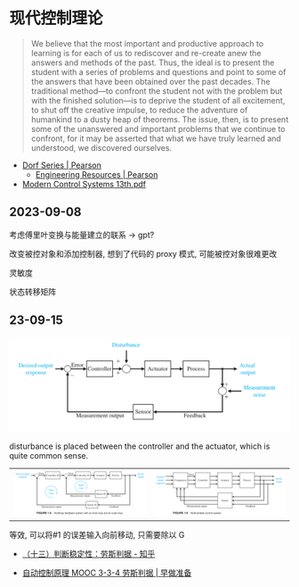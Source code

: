# 现代控制理论

> We believe that the most important and productive approach to learning is for each of us to rediscover and re-create anew the answers and methods of the past. Thus, the ideal is to present the student with a series of problems and questions and point to some of the answers that have been obtained over the past decades. The traditional method—to confront the student not with the problem but with the finished solution—is to deprive the student of all excitement, to shut off the creative impulse, to reduce the adventure of humankind to a dusty heap of theorems. The issue, then, is to present some of the unanswered and important problems that we continue to confront, for it may be asserted that what we have truly learned and understood, we discovered ourselves.

- [Dorf Series | Pearson](https://media.pearsoncmg.com/bc/abp/engineering-resources/products/series.html#series=Dorf)
  - [Engineering Resources | Pearson](https://media.pearsoncmg.com/bc/abp/engineering-resources/products/product.html#product,isbn=0134407628)
- [Modern Control Systems 13th.pdf](https://files.crazt.moe/temp/Modern%20Control%20Systems%2013th.pdf)

## 2023-09-08

考虑傅里叶变换与能量建立的联系 -> gpt?

改变被控对象和添加控制器, 想到了代码的 proxy 模式, 可能被控对象很难更改

灵敏度

状态转移矩阵

## 23-09-15

![](assets/2023-09-15-16-41-49.png)

disturbance is placed between the controller and the actuator, which is quite common sense.

|                                     |                                     |
| ----------------------------------- | ----------------------------------- |
| ![](assets/2023-09-15-16-50-58.png) | ![](assets/2023-09-15-16-51-16.png) |

等效, 可以将#1 的误差输入向前移动, 只需要除以 G

- [（十三）判断稳定性：劳斯判据 - 知乎](https://zhuanlan.zhihu.com/p/355436161)

- [自动控制原理 MOOC 3-3-4 劳斯判据 | 早做准备](https://xiaolan233.github.io/blog/7aed9687/)
